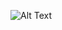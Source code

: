 ![Alt Text](https://media.discordapp.net/attachments/860971106961719356/929376012742049882/tuxel.gif)
